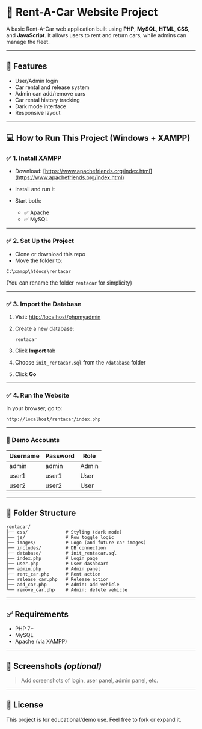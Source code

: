 # 🚗 Rent-A-Car Website Project

A basic Rent-A-Car web application built using **PHP**, **MySQL**, **HTML**, **CSS**, and **JavaScript**. It allows users to rent and return cars, while admins can manage the fleet.

---

## 🔧 Features

* User/Admin login
* Car rental and release system
* Admin can add/remove cars
* Car rental history tracking
* Dark mode interface
* Responsive layout

---

## 💻 How to Run This Project (Windows + XAMPP)

### ✅ 1. Install XAMPP

* Download: [https://www.apachefriends.org/index.html](https://www.apachefriends.org/index.html)
* Install and run it
* Start both:

  * ✅ Apache
  * ✅ MySQL

---

### ✅ 2. Set Up the Project

* Clone or download this repo
* Move the folder to:

```
C:\xampp\htdocs\rentacar
```

(You can rename the folder `rentacar` for simplicity)

---

### ✅ 3. Import the Database

1. Visit: [http://localhost/phpmyadmin](http://localhost/phpmyadmin)
2. Create a new database:

   ```
   rentacar
   ```
3. Click **Import** tab
4. Choose `init_rentacar.sql` from the `/database` folder
5. Click **Go**

---

### ✅ 4. Run the Website

In your browser, go to:

```
http://localhost/rentacar/index.php
```

---

### 🔐 Demo Accounts

| Username | Password | Role  |
| -------- | -------- | ----- |
| admin    | admin    | Admin |
| user1    | user1    | User  |
| user2    | user2    | User  |

---

## 📁 Folder Structure

```
rentacar/
├── css/              # Styling (dark mode)
├── js/               # Row toggle logic
├── images/           # Logo (and future car images)
├── includes/         # DB connection
├── database/         # init_rentacar.sql
├── index.php         # Login page
├── user.php          # User dashboard
├── admin.php         # Admin panel
├── rent_car.php      # Rent action
├── release_car.php   # Release action
├── add_car.php       # Admin: add vehicle
└── remove_car.php    # Admin: delete vehicle
```

---

## ✅ Requirements

* PHP 7+
* MySQL
* Apache (via XAMPP)

---

## 📸 Screenshots *(optional)*

> Add screenshots of login, user panel, admin panel, etc.

---

## 📄 License

This project is for educational/demo use. Feel free to fork or expand it.
